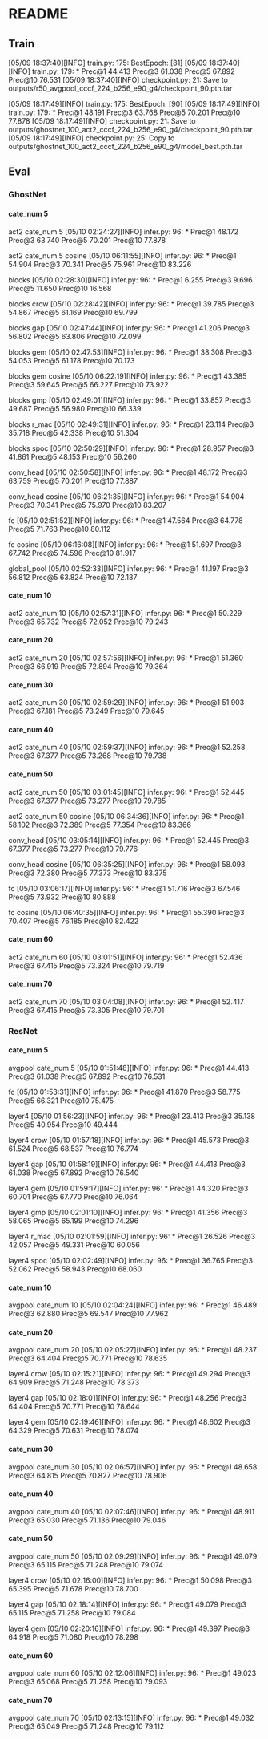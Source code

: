 
# README

## Train

[05/09 18:37:40][INFO] train.py: 175:  BestEpoch: [81]
[05/09 18:37:40][INFO] train.py: 179:  * Prec@1 44.413 Prec@3 61.038 Prec@5 67.892 Prec@10 76.531 
[05/09 18:37:40][INFO] checkpoint.py:  21: Save to outputs/r50_avgpool_cccf_224_b256_e90_g4/checkpoint_90.pth.tar

[05/09 18:17:49][INFO] train.py: 175:  BestEpoch: [90]
[05/09 18:17:49][INFO] train.py: 179:  * Prec@1 48.191 Prec@3 63.768 Prec@5 70.201 Prec@10 77.878 
[05/09 18:17:49][INFO] checkpoint.py:  21: Save to outputs/ghostnet_100_act2_cccf_224_b256_e90_g4/checkpoint_90.pth.tar
[05/09 18:17:49][INFO] checkpoint.py:  25: Copy to outputs/ghostnet_100_act2_cccf_224_b256_e90_g4/model_best.pth.tar

## Eval

### GhostNet

#### cate_num 5

act2 cate_num 5
[05/10 02:24:27][INFO] infer.py:  96:  * Prec@1 48.172 Prec@3 63.740 Prec@5 70.201 Prec@10 77.878 

act2 cate_num 5 cosine
[05/10 06:11:55][INFO] infer.py:  96:  * Prec@1 54.904 Prec@3 70.341 Prec@5 75.961 Prec@10 83.226 

blocks
[05/10 02:28:30][INFO] infer.py:  96:  * Prec@1 6.255 Prec@3 9.696 Prec@5 11.650 Prec@10 16.568

blocks crow
[05/10 02:28:42][INFO] infer.py:  96:  * Prec@1 39.785 Prec@3 54.867 Prec@5 61.169 Prec@10 69.799 

blocks gap
[05/10 02:47:44][INFO] infer.py:  96:  * Prec@1 41.206 Prec@3 56.802 Prec@5 63.806 Prec@10 72.099

blocks gem
[05/10 02:47:53][INFO] infer.py:  96:  * Prec@1 38.308 Prec@3 54.053 Prec@5 61.178 Prec@10 70.173

blocks gem cosine
[05/10 06:22:19][INFO] infer.py:  96:  * Prec@1 43.385 Prec@3 59.645 Prec@5 66.227 Prec@10 73.922

blocks gmp
[05/10 02:49:01][INFO] infer.py:  96:  * Prec@1 33.857 Prec@3 49.687 Prec@5 56.980 Prec@10 66.339

blocks r_mac
[05/10 02:49:31][INFO] infer.py:  96:  * Prec@1 23.114 Prec@3 35.718 Prec@5 42.338 Prec@10 51.304

blocks spoc
[05/10 02:50:29][INFO] infer.py:  96:  * Prec@1 28.957 Prec@3 41.861 Prec@5 48.153 Prec@10 56.260

conv_head
[05/10 02:50:58][INFO] infer.py:  96:  * Prec@1 48.172 Prec@3 63.759 Prec@5 70.201 Prec@10 77.887 

conv_head cosine
[05/10 06:21:35][INFO] infer.py:  96:  * Prec@1 54.904 Prec@3 70.341 Prec@5 75.970 Prec@10 83.207

fc
[05/10 02:51:52][INFO] infer.py:  96:  * Prec@1 47.564 Prec@3 64.778 Prec@5 71.763 Prec@10 80.112

fc cosine
[05/10 06:16:08][INFO] infer.py:  96:  * Prec@1 51.697 Prec@3 67.742 Prec@5 74.596 Prec@10 81.917

global_pool
[05/10 02:52:33][INFO] infer.py:  96:  * Prec@1 41.197 Prec@3 56.812 Prec@5 63.824 Prec@10 72.137

#### cate_num 10

act2 cate_num 10
[05/10 02:57:31][INFO] infer.py:  96:  * Prec@1 50.229 Prec@3 65.732 Prec@5 72.052 Prec@10 79.243

#### cate_num 20

act2 cate_num 20
[05/10 02:57:56][INFO] infer.py:  96:  * Prec@1 51.360 Prec@3 66.919 Prec@5 72.894 Prec@10 79.364 

#### cate_num 30

act2 cate_num 30
[05/10 02:59:29][INFO] infer.py:  96:  * Prec@1 51.903 Prec@3 67.181 Prec@5 73.249 Prec@10 79.645 

#### cate_num 40

act2 cate_num 40
[05/10 02:59:37][INFO] infer.py:  96:  * Prec@1 52.258 Prec@3 67.377 Prec@5 73.268 Prec@10 79.738

#### cate_num 50

act2 cate_num 50
[05/10 03:01:45][INFO] infer.py:  96:  * Prec@1 52.445 Prec@3 67.377 Prec@5 73.277 Prec@10 79.785

act2 cate_num 50 cosine
[05/10 06:34:36][INFO] infer.py:  96:  * Prec@1 58.102 Prec@3 72.389 Prec@5 77.354 Prec@10 83.366

conv_head
[05/10 03:05:14][INFO] infer.py:  96:  * Prec@1 52.445 Prec@3 67.377 Prec@5 73.277 Prec@10 79.776 

conv_head cosine
[05/10 06:35:25][INFO] infer.py:  96:  * Prec@1 58.093 Prec@3 72.380 Prec@5 77.373 Prec@10 83.375

fc
[05/10 03:06:17][INFO] infer.py:  96:  * Prec@1 51.716 Prec@3 67.546 Prec@5 73.932 Prec@10 80.888 

fc cosine
[05/10 06:40:35][INFO] infer.py:  96:  * Prec@1 55.390 Prec@3 70.407 Prec@5 76.185 Prec@10 82.422 

#### cate_num 60

act2 cate_num 60
[05/10 03:01:51][INFO] infer.py:  96:  * Prec@1 52.436 Prec@3 67.415 Prec@5 73.324 Prec@10 79.719

#### cate_num 70

act2 cate_num 70
[05/10 03:04:08][INFO] infer.py:  96:  * Prec@1 52.417 Prec@3 67.415 Prec@5 73.305 Prec@10 79.701

### ResNet

#### cate_num 5

avgpool cate_num 5
[05/10 01:51:48][INFO] infer.py:  96:  * Prec@1 44.413 Prec@3 61.038 Prec@5 67.892 Prec@10 76.531

fc
[05/10 01:53:31][INFO] infer.py:  96:  * Prec@1 41.870 Prec@3 58.775 Prec@5 66.321 Prec@10 75.475

layer4
[05/10 01:56:23][INFO] infer.py:  96:  * Prec@1 23.413 Prec@3 35.138 Prec@5 40.954 Prec@10 49.444

layer4 crow
[05/10 01:57:18][INFO] infer.py:  96:  * Prec@1 45.573 Prec@3 61.524 Prec@5 68.537 Prec@10 76.774

layer4 gap
[05/10 01:58:19][INFO] infer.py:  96:  * Prec@1 44.413 Prec@3 61.038 Prec@5 67.892 Prec@10 76.540

layer4 gem
[05/10 01:59:17][INFO] infer.py:  96:  * Prec@1 44.320 Prec@3 60.701 Prec@5 67.770 Prec@10 76.064

layer4 gmp
[05/10 02:01:10][INFO] infer.py:  96:  * Prec@1 41.356 Prec@3 58.065 Prec@5 65.199 Prec@10 74.296

layer4 r_mac
[05/10 02:01:59][INFO] infer.py:  96:  * Prec@1 26.526 Prec@3 42.057 Prec@5 49.331 Prec@10 60.056 

layer4 spoc
[05/10 02:02:49][INFO] infer.py:  96:  * Prec@1 36.765 Prec@3 52.062 Prec@5 58.943 Prec@10 68.060 

#### cate_num 10

avgpool cate_num 10
[05/10 02:04:24][INFO] infer.py:  96:  * Prec@1 46.489 Prec@3 62.880 Prec@5 69.547 Prec@10 77.962

#### cate_num 20

avgpool cate_num 20
[05/10 02:05:27][INFO] infer.py:  96:  * Prec@1 48.237 Prec@3 64.404 Prec@5 70.771 Prec@10 78.635

layer4 crow
[05/10 02:15:21][INFO] infer.py:  96:  * Prec@1 49.294 Prec@3 64.909 Prec@5 71.248 Prec@10 78.373 

layer4 gap
[05/10 02:18:01][INFO] infer.py:  96:  * Prec@1 48.256 Prec@3 64.404 Prec@5 70.771 Prec@10 78.644

layer4 gem
[05/10 02:19:46][INFO] infer.py:  96:  * Prec@1 48.602 Prec@3 64.329 Prec@5 70.631 Prec@10 78.074

#### cate_num 30

avgpool cate_num 30
[05/10 02:06:57][INFO] infer.py:  96:  * Prec@1 48.658 Prec@3 64.815 Prec@5 70.827 Prec@10 78.906 

#### cate_num 40

avgpool cate_num 40
[05/10 02:07:46][INFO] infer.py:  96:  * Prec@1 48.911 Prec@3 65.030 Prec@5 71.136 Prec@10 79.046

#### cate_num 50

avgpool cate_num 50
[05/10 02:09:29][INFO] infer.py:  96:  * Prec@1 49.079 Prec@3 65.115 Prec@5 71.248 Prec@10 79.074 

layer4 crow
[05/10 02:16:00][INFO] infer.py:  96:  * Prec@1 50.098 Prec@3 65.395 Prec@5 71.678 Prec@10 78.700 

layer4 gap
[05/10 02:18:14][INFO] infer.py:  96:  * Prec@1 49.079 Prec@3 65.115 Prec@5 71.258 Prec@10 79.084

layer4 gem
[05/10 02:20:16][INFO] infer.py:  96:  * Prec@1 49.397 Prec@3 64.918 Prec@5 71.080 Prec@10 78.298 

#### cate_num 60

avgpool cate_num 60
[05/10 02:12:06][INFO] infer.py:  96:  * Prec@1 49.023 Prec@3 65.068 Prec@5 71.258 Prec@10 79.093

#### cate_num 70

avgpool cate_num 70
[05/10 02:13:15][INFO] infer.py:  96:  * Prec@1 49.032 Prec@3 65.049 Prec@5 71.248 Prec@10 79.112